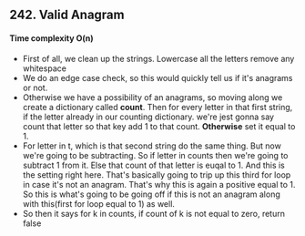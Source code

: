 ## 242. Valid Anagram

#### Time complexity O(n)

* First of all, we clean up the strings. Lowercase all the letters remove any whitespace
* We do an edge case check, so this would quickly tell us if it's anagrams or not.
* Otherwise we have a possibility of an anagrams, so moving along we create a dictionary called **count**. Then for every letter in that first string, if the letter already in our counting dictionary. we're jest gonna say count that letter so that key add 1 to that count. **Otherwise** set it equal to 1.
* For letter in t, which is that second string do the same thing. But now we're going to be subtracting. So if letter in counts then we're going to subtract 1 from it. Else that count of that letter is euqal to 1. And this is the setting right here. That's basically going to trip up this third for loop in case it's not an anagram. That's why this is again a positive equal to 1. So this is what's going to be going off if this is not an anagram along with this(first for loop equal to 1) as well.
* So then it says for k in counts, if count of k is not equal to zero, return false
